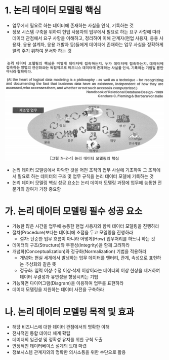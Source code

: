 # 1. 논리 데이터 모델링 핵심

- 업무에서 필요로 하는 데이터에 존재하는 사실을 인식, 기록하는 것
- 정보 시스템 구축을 위하여 현업 사용자의 업무에서 필요로 하는 요구 사항에 따라 데이터 관점에서 요구 사항을 이해하고, 정리하여 이해 관계자(현업 사용자, 응용 사용자, 응용 설계자, 응용 개발자 등)들에게 데이터에 존재하는 업무 사실을 정확하게 알려 주기 위하여 문서화 하는 것

![logicalDm](logicalDm.png)

- 논리 데이터 모델링에서 파악한 것을 어떤 조직의 업무 사실에 기초하여 그 조직에서 필요로 하는 데이터의 구조 및 업무 규칙을 논리 데이터 모델에 기록하는 것
- 논리 데이터 모델링 핵심 성공 요소는 논리 데이터 모델링 과정에 업무에 능통한 전문가의 참여가 가장 중요함

# 가. 논리 데이터 모델링 필수 성공 요소

- 가능한 많은 시간을 업무에 능통한 현업 사용자와 함께 데이터 모델링을 진행하라
- 절차(Procedure)보다는 데이터에 초점을 두고 모델링을 진행하라
    - 절차: 단순한 업무 흐름이 아니라 어떻게(How) 업무처리를 하느냐 하는 것
- 데이터의 구조(Structure)와 무결성(Integrity)을 함께 고려하라
- 개념화(Conceptualization)와 정규화(Normalization) 기법을 적용하라
    - 개념화: 현실 세계에서 발생하는 업무 데이터를 엔터티, 관계, 속성으로 표현하는 추상화와 같은 뜻
    - 정규화: 입력 이상·수정 이상·삭제 이상이라는 데이터의 이상 현상을 제거하여 데이터 무결성과 유연성을 향상시키는 기법
- 가능하면 다이어그램(Diagram)을 이용하여 업무를 표현하라
- 데이터 모델링을 지원하는 데이터 사전을 구축하라

# 나. 논리 데이터 모델링 목적 및 효과

- 해당 비즈니스에 대한 데이터 관점에서의 명확한 이해
- 전사적인 통합 데이터 체계 확립
- 데이터의 일관성 및 정확성 유지를 위한 규칙 도출
- 안정적인 데이터베이스 설계의 토대 마련
- 정보시스템 관계자와의 명확한 의사소통을 위한 수단으로 활용